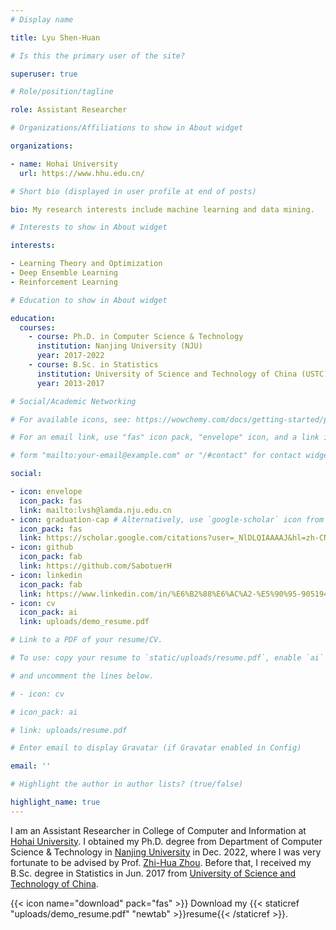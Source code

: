```yaml
---
# Display name

title: Lyu Shen-Huan 

# Is this the primary user of the site?

superuser: true

# Role/position/tagline

role: Assistant Researcher

# Organizations/Affiliations to show in About widget

organizations:

- name: Hohai University
  url: https://www.hhu.edu.cn/

# Short bio (displayed in user profile at end of posts)

bio: My research interests include machine learning and data mining.

# Interests to show in About widget

interests:

- Learning Theory and Optimization
- Deep Ensemble Learning
- Reinforcement Learning

# Education to show in About widget

education:
  courses:
    - course: Ph.D. in Computer Science & Technology
      institution: Nanjing University (NJU)
      year: 2017-2022
    - course: B.Sc. in Statistics
      institution: University of Science and Technology of China (USTC)
      year: 2013-2017

# Social/Academic Networking

# For available icons, see: https://wowchemy.com/docs/getting-started/page-builder/#icons

# For an email link, use "fas" icon pack, "envelope" icon, and a link in the

# form "mailto:your-email@example.com" or "/#contact" for contact widget.

social:

- icon: envelope
  icon_pack: fas
  link: mailto:lvsh@lamda.nju.edu.cn
- icon: graduation-cap # Alternatively, use `google-scholar` icon from `ai` icon pack
  icon_pack: fas
  link: https://scholar.google.com/citations?user=_NlDLQIAAAAJ&hl=zh-CN
- icon: github
  icon_pack: fab
  link: https://github.com/SabotuerH
- icon: linkedin
  icon_pack: fab
  link: https://www.linkedin.com/in/%E6%B2%88%E6%AC%A2-%E5%90%95-90519419a/
- icon: cv
  icon_pack: ai
  link: uploads/demo_resume.pdf

# Link to a PDF of your resume/CV.

# To use: copy your resume to `static/uploads/resume.pdf`, enable `ai` icons in `params.toml`,

# and uncomment the lines below.

# - icon: cv

# icon_pack: ai

# link: uploads/resume.pdf

# Enter email to display Gravatar (if Gravatar enabled in Config)

email: ''

# Highlight the author in author lists? (true/false)

highlight_name: true
---
```


I am an Assistant Researcher in College of Computer and Information at [Hohai University](https://www.hhu.edu.cn/). I obtained my Ph.D. degree from Department of Computer Science & Technology in [Nanjing University](https://www.nju.edu.cn/main.htm) in Dec. 2022, where I was very fortunate to be advised by Prof. [Zhi-Hua Zhou](https://cs.nju.edu.cn/zhouzh/index.htm). Before that, I received my B.Sc. degree in Statistics in Jun. 2017 from [University of Science and Technology of China](https://www.ustc.edu.cn/).

{{< icon name="download" pack="fas" >}} Download my {{< staticref "uploads/demo_resume.pdf" "newtab" >}}resume{{< /staticref >}}.
